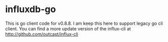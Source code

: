 influxdb-go
===========
This is go client code for v0.8.8. I am keep this here to support legacy go cli client.
You can find a more update version of the influx-cli at http://github.com/outcast/influx-cli

